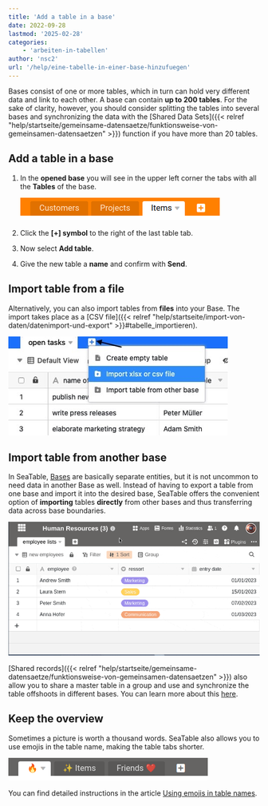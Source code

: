 ```yaml
---
title: 'Add a table in a base'
date: 2022-09-28
lastmod: '2025-02-28'
categories:
    - 'arbeiten-in-tabellen'
author: 'nsc2'
url: '/help/eine-tabelle-in-einer-base-hinzufuegen'
---
```


Bases consist of one or more tables, which in turn can hold very different data and link to each other. A base can contain **up to 200 tables**. For the sake of clarity, however, you should consider splitting the tables into several bases and synchronizing the data with the [Shared Data Sets]({{< relref "help/startseite/gemeinsame-datensaetze/funktionsweise-von-gemeinsamen-datensaetzen" >}}) function if you have more than 20 tables.

## Add a table in a base

1. In the **opened base** you will see in the upper left corner the tabs with all the **Tables** of the base.

    ![Tables in a base of SeaTable](images/Tabellen-in-seatable.png)

2. Click the **\[+\] symbol** to the right of the last table tab.
3. Now select **Add table**.
4. Give the new table a **name** and confirm with **Send**.

## Import table from a file

Alternatively, you can also import tables from **files** into your Base. The import takes place as a [CSV file]({{< relref "help/startseite/import-von-daten/datenimport-und-export" >}}#tabelle_importieren).

![Import table from a file](images/import-data-in-table.jpg)

## Import table from another base

In SeaTable, [Bases](https://seatable.io/en/docs/arbeiten-mit-bases/bases/) are basically separate entities, but it is not uncommon to need data in another Base as well. Instead of having to export a table from one base and import it into the desired base, SeaTable offers the convenient option of **importing** tables **directly** from other bases and thus transferring data across base boundaries.

![Importing a table from another base](images/import-table-from-other-base.gif)

[Shared records]({{< relref "help/startseite/gemeinsame-datensaetze/funktionsweise-von-gemeinsamen-datensaetzen" >}}) also allow you to share a master table in a group and use and synchronize the table offshoots in different bases. You can learn more about this [here](https://seatable.io/en/docs/gemeinsame-datensaetze/mit-einem-gemeinsamen-datensatz-eine-neue-tabelle-anlegen/).

## Keep the overview

Sometimes a picture is worth a thousand words. SeaTable also allows you to use emojis in the table name, making the table tabs shorter.

![Emojis in table name](images/emojis-seatable-table-name.png)

You can find detailed instructions in the article [Using emojis in table names](https://seatable.io/en/docs/arbeiten-in-tabellen/verwendung-von-emojis-im-tabellennamen/).
